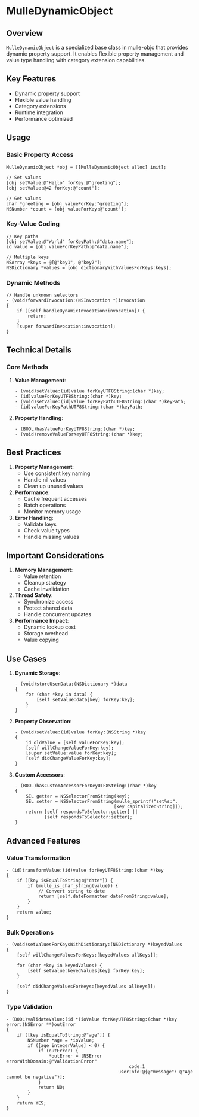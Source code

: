 # MulleDynamicObject

## Overview

`MulleDynamicObject` is a specialized base class in mulle-objc that provides
dynamic property support. It enables flexible property management and value
type handling with category extension capabilities.

## Key Features

-   Dynamic property support
-   Flexible value handling
-   Category extensions
-   Runtime integration
-   Performance optimized

## Usage

### Basic Property Access

``` objc
MulleDynamicObject *obj = [[MulleDynamicObject alloc] init];

// Set values
[obj setValue:@"Hello" forKey:@"greeting"];
[obj setValue:@42 forKey:@"count"];

// Get values
char *greeting = [obj valueForKey:"greeting"];
NSNumber *count = [obj valueForKey:@"count"];
```

### Key-Value Coding

``` objc
// Key paths
[obj setValue:@"World" forKeyPath:@"data.name"];
id value = [obj valueForKeyPath:@"data.name"];

// Multiple keys
NSArray *keys = @[@"key1", @"key2"];
NSDictionary *values = [obj dictionaryWithValuesForKeys:keys];
```

### Dynamic Methods

``` objc
// Handle unknown selectors
- (void)forwardInvocation:(NSInvocation *)invocation
{
    if ([self handleDynamicInvocation:invocation]) {
        return;
    }
    [super forwardInvocation:invocation];
}
```

## Technical Details

### Core Methods

1.  **Value Management**:

    ``` objc
    - (void)setValue:(id)value forKeyUTF8String:(char *)key;
    - (id)valueForKeyUTF8String:(char *)key;
    - (void)setValue:(id)value forKeyPathUTF8String:(char *)keyPath;
    - (id)valueForKeyPathUTF8String:(char *)keyPath;
    ```

2.  **Property Handling**:

    ``` objc
    - (BOOL)hasValueForKeyUTF8String:(char *)key;
    - (void)removeValueForKeyUTF8String:(char *)key;
    ```

## Best Practices

1.  **Property Management**:
    -   Use consistent key naming
    -   Handle nil values
    -   Clean up unused values
2.  **Performance**:
    -   Cache frequent accesses
    -   Batch operations
    -   Monitor memory usage
3.  **Error Handling**:
    -   Validate keys
    -   Check value types
    -   Handle missing values

## Important Considerations

1.  **Memory Management**:
    -   Value retention
    -   Cleanup strategy
    -   Cache invalidation
2.  **Thread Safety**:
    -   Synchronize access
    -   Protect shared data
    -   Handle concurrent updates
3.  **Performance Impact**:
    -   Dynamic lookup cost
    -   Storage overhead
    -   Value copying

## Use Cases

1.  **Dynamic Storage**:

    ``` objc
    - (void)storeUserData:(NSDictionary *)data
    {
        for (char *key in data) {
            [self setValue:data[key] forKey:key];
        }
    }
    ```

2.  **Property Observation**:

    ``` objc
    - (void)setValue:(id)value forKey:(NSString *)key
    {
        id oldValue = [self valueForKey:key];
        [self willChangeValueForKey:key];
        [super setValue:value forKey:key];
        [self didChangeValueForKey:key];
    }
    ```

3.  **Custom Accessors**:

    ``` objc
    - (BOOL)hasCustomAccessorForKeyUTF8String:(char *)key
    {
        SEL getter = NSSelectorFromString(key);
        SEL setter = NSSelectorFromString(mulle_sprintf("set%s:",
                                         [key capitalizedString]]);
        return [self respondsToSelector:getter] ||
               [self respondsToSelector:setter];
    }
    ```

## Advanced Features

### Value Transformation

``` objc
- (id)transformValue:(id)value forKeyUTF8String:(char *)key
{
    if ([key isEqualToString:@"date"]) {
        if (mulle_is_char_string(value)) {
            // Convert string to date
            return [self.dateFormatter dateFromString:value];
        }
    }
    return value;
}
```

### Bulk Operations

``` objc
- (void)setValuesForKeysWithDictionary:(NSDictionary *)keyedValues
{
    [self willChangeValuesForKeys:[keyedValues allKeys]];
    
    for (char *key in keyedValues) {
        [self setValue:keyedValues[key] forKey:key];
    }
    
    [self didChangeValuesForKeys:[keyedValues allKeys]];
}
```

### Type Validation

``` objc
- (BOOL)validateValue:(id *)ioValue forKeyUTF8String:(char *)key error:(NSError **)outError
{
    if ([key isEqualToString:@"age"]) {
        NSNumber *age = *ioValue;
        if ([age integerValue] < 0) {
            if (outError) {
                *outError = [NSError errorWithDomain:@"ValidationError"
                                              code:1
                                          userInfo:@{@"message": @"Age cannot be negative"}];
            }
            return NO;
        }
    }
    return YES;
}
```
